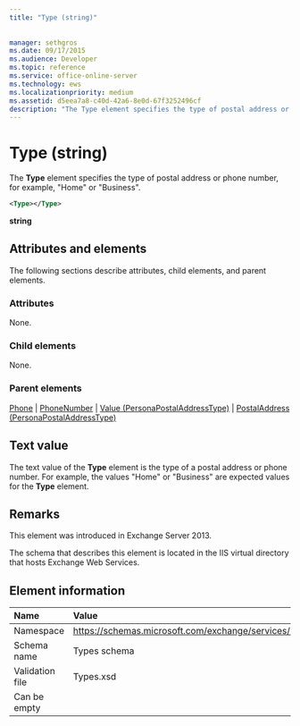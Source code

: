 ```yaml
---
title: "Type (string)"
 
 
manager: sethgros
ms.date: 09/17/2015
ms.audience: Developer
ms.topic: reference
ms.service: office-online-server
ms.technology: ews
ms.localizationpriority: medium
ms.assetid: d5eea7a8-c40d-42a6-8e0d-67f3252496cf
description: "The Type element specifies the type of postal address or phone number, for example,HomeorBusiness."
---
```


# Type (string)

The **Type** element specifies the type of postal address or phone number, for example, "Home" or "Business". 
  
```XML
<Type></Type>
```

 **string**
## Attributes and elements

The following sections describe attributes, child elements, and parent elements.
  
### Attributes

None.
  
### Child elements

None.
  
### Parent elements

[Phone](phone.md) | [PhoneNumber](phonenumber.md) | [Value (PersonaPostalAddressType)](value-personapostaladdresstype.md) | [PostalAddress (PersonaPostalAddressType)](postaladdress-personapostaladdresstype.md)
  
## Text value

The text value of the **Type** element is the type of a postal address or phone number. For example, the values "Home" or "Business" are expected values for the **Type** element. 
  
## Remarks

This element was introduced in Exchange Server 2013.
  
The schema that describes this element is located in the IIS virtual directory that hosts Exchange Web Services.
  
## Element information

|**Name**|**Value**|
|:-----|:-----|
|Namespace  <br/> |https://schemas.microsoft.com/exchange/services/2006/types  <br/> |
|Schema name  <br/> |Types schema  <br/> |
|Validation file  <br/> |Types.xsd  <br/> |
|Can be empty  <br/> ||
   

